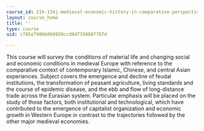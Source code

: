 ```yaml
---
course_id: 21h-134j-medieval-economic-history-in-comparative-perspective-spring-2012
layout: course_home
title: ''
type: course
uid: c785e7900b060920ccd0d7760807787d

---
```

This course will survey the conditions of material life and changing social and economic conditions in medieval Europe with reference to the comparative context of contemporary Islamic, Chinese, and central Asian experiences. Subject covers the emergence and decline of feudal institutions, the transformation of peasant agriculture, living standards and the course of epidemic disease, and the ebb and flow of long-distance trade across the Eurasian system. Particular emphasis will be placed on the study of those factors, both institutional and technological, which have contributed to the emergence of capitalist organization and economic growth in Western Europe in contrast to the trajectories followed by the other major medieval economies.
